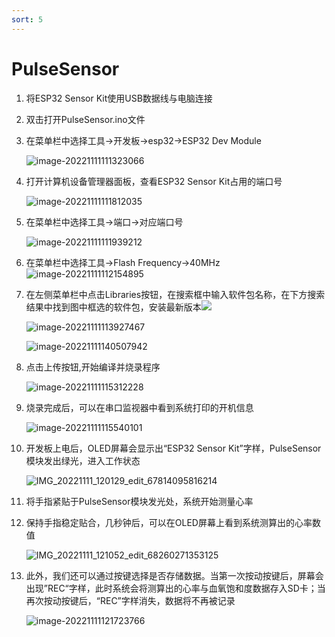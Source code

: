 ```yaml
---
sort: 5
---
```


# PulseSensor

1. 将ESP32 Sensor Kit使用USB数据线与电脑连接

2. 双击打开PulseSensor.ino文件

3. 在菜单栏中选择工具->开发板->esp32->ESP32 Dev Module

   ![image-20221111111323066](https://addison-cq.github.io/webPages/images/image-20221111111323066.png)

4. 打开计算机设备管理器面板，查看ESP32 Sensor Kit占用的端口号

   ![image-20221111111812035](https://addison-cq.github.io/webPages/images/image-20221111111812035.png)

5. 在菜单栏中选择工具->端口->对应端口号

   ![image-20221111111939212](https://addison-cq.github.io/webPages/images/image-20221111111939212.png)

6. 在菜单栏中选择工具->Flash Frequency->40MHz![image-20221111112154895](https://addison-cq.github.io/webPages/images/image-20221111112154895.png)

7. 在左侧菜单栏中点击Libraries按钮，在搜索框中输入软件包名称，在下方搜索结果中找到图中框选的软件包，安装最新版本![](https://addison-cq.github.io/webPages/images/image-20221111113050326.png)

   ![image-20221111113927467](https://addison-cq.github.io/webPages/images/image-20221111113927467.png)

   ![image-20221111140507942](https://addison-cq.github.io/webPages/images/image-20221111140507942.png)

8. 点击上传按钮,开始编译并烧录程序

   ![image-20221111115312228](https://addison-cq.github.io/webPages/images/image-20221111115312228.png)

9. 烧录完成后，可以在串口监视器中看到系统打印的开机信息

   ![image-20221111115540101](https://addison-cq.github.io/webPages/images/image-20221111115540101.png)
   
9. 开发板上电后，OLED屏幕会显示出“ESP32 Sensor Kit”字样，PulseSensor模块发出绿光，进入工作状态

   ![IMG_20221111_120129_edit_67814095816214](https://addison-cq.github.io/webPages/images/IMG_20221208_153235_edit_494155319177722.jpg)
   
9. 将手指紧贴于PulseSensor模块发光处，系统开始测量心率

9. 保持手指稳定贴合，几秒钟后，可以在OLED屏幕上看到系统测算出的心率数值

   ![IMG_20221111_121052_edit_68260271353125](https://addison-cq.github.io/webPages/images/IMG_20221208_173118_edit_497015968041869.jpg)
   
9. 此外，我们还可以通过按键选择是否存储数据。当第一次按动按键后，屏幕会出现”REC“字样，此时系统会将测算出的心率与血氧饱和度数据存入SD卡；当再次按动按键后，“REC”字样消失，数据将不再被记录

   ![image-20221111121723766](https://addison-cq.github.io/webPages/images/IMG_20221208_155852_edit_494582712357344.png)


